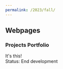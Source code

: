 ```yaml
---
permalink: /2023/fall/
---
```

## Webpages
### Projects Portfolio
It's this!  
Status: End development

<h2></h2>